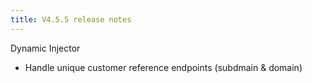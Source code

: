 ```yaml
---
title: V4.5.5 release notes
---
```


Dynamic Injector

- Handle unique customer reference endpoints (subdmain & domain)
